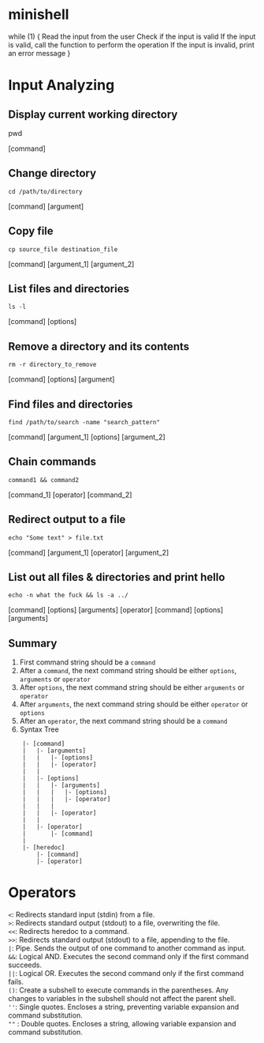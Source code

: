 # minishell
while (1)
{
	Read the input from the user
	Check if the input is valid
	If the input is valid, call the function to perform the operation
	If the input is invalid, print an error message
}

# Input Analyzing
## Display current working directory
pwd

[command]

## Change directory
`cd /path/to/directory`

[command] [argument]

## Copy file
`cp source_file destination_file`

[command] [argument_1] [argument_2]

## List files and directories
`ls -l`

[command] [options]

## Remove a directory and its contents
`rm -r directory_to_remove`

[command] [options] [argument]

## Find files and directories
`find /path/to/search -name "search_pattern"`

[command] [argument_1] [options] [argument_2]

## Chain commands
`command1 && command2`

[command_1] [operator] [command_2]

## Redirect output to a file
`echo "Some text" > file.txt`

[command] [argument_1] [operator] [argument_2]

## List out all files & directories and print hello
`echo -n what the fuck && ls -a ../`

[command] [options] [arguments] [operator] [command] [options] [arguments]

## Summary
1. First command string should be a `command`
2. After a `command`, the next command string should be either `options`, `arguments` or `operator`
3. After `options`, the next command string should be either `arguments` or `operator`
4. After `arguments`, the next command string should be either `operator` or `options`
5. After an `operator`, the next command string should be a `command`
6. Syntax Tree
```
	|- [command]
	|	|- [arguments]
	|	|	|- [options]
	|	|	|- [operator]
	|	|
	|	|- [options]
	|	|	|- [arguments]
	|	|	|	|- [options]
	|	|	|	|- [operator]
	|	|	|
	|	|	|- [operator]
	|	|
	|	|- [operator]
	|		|- [command]
	|
	|- [heredoc]
		|- [command]
		|- [operator]
```
# Operators
`<`: Redirects standard input (stdin) from a file.\
`>`: Redirects standard output (stdout) to a file, overwriting the file.\
`<<`: Redirects heredoc to a command.\
`>>`: Redirects standard output (stdout) to a file, appending to the file.\
`|`: Pipe. Sends the output of one command to another command as input.\
`&&`: Logical AND. Executes the second command only if the first command succeeds.\
`||`: Logical OR. Executes the second command only if the first command fails.\
`()`: Create a subshell to execute commands in the parentheses. Any changes to variables in the subshell should not affect the parent shell.\
`''`: Single quotes. Encloses a string, preventing variable expansion and command substitution.\
`""` : Double quotes. Encloses a string, allowing variable expansion and command substitution.